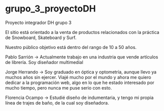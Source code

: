 # grupo_3_proyectoDH
Proyecto integrador DH grupo 3

El sitio está orientado a la venta de productos relacionados con la práctica de Snowboard, Skateboard y Surf. 

Nuestro público objetivo está dentro del rango de 10 a 50 años.

Pablo Sarrión -> Actualmente trabajo en una industria que vende artículos de librería. 
Soy diseñador multimedial

Jorge Herrando -> Soy graduado en óptica y optometría, aunque llevo ya muchos años sin ejercer. Viajé mucho por el mundo y ahora me quiero dedicar a la programación web, algo en lo que he estado interesado por mucho tiempo, pero nunca me puse serio con esto.

Florencia Ocampo -> Estudié diseño de indumentaria, y tengo mi propia línea de trajes de baño, de la cual soy diseñadora.
